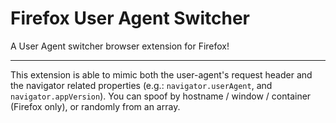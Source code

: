 # Firefox User Agent Switcher
A User Agent switcher browser extension for Firefox!

------------
This extension is able to mimic both the user-agent's request header and the navigator related properties (e.g.: `navigator.userAgent`, and `navigator.appVersion`). You can spoof by hostname / window / container (Firefox only), or randomly from an array.
